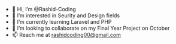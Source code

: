 - 👋 Hi, I’m @Rashid-Coding
- 👀 I’m interested in Seurity and Design fields
- 🌱 I’m currently learning Laravel and PHP
- 💞️ I’m looking to collaborate on my Final Year Project on October
- 📫 Reach me at rashidcoding00@gmail.com

<!---
Rashid-Coding/Rashid-Coding is a ✨ special ✨ repository because its `README.md` (this file) appears on your GitHub profile.
You can click the Preview link to take a look at your changes.
--->
